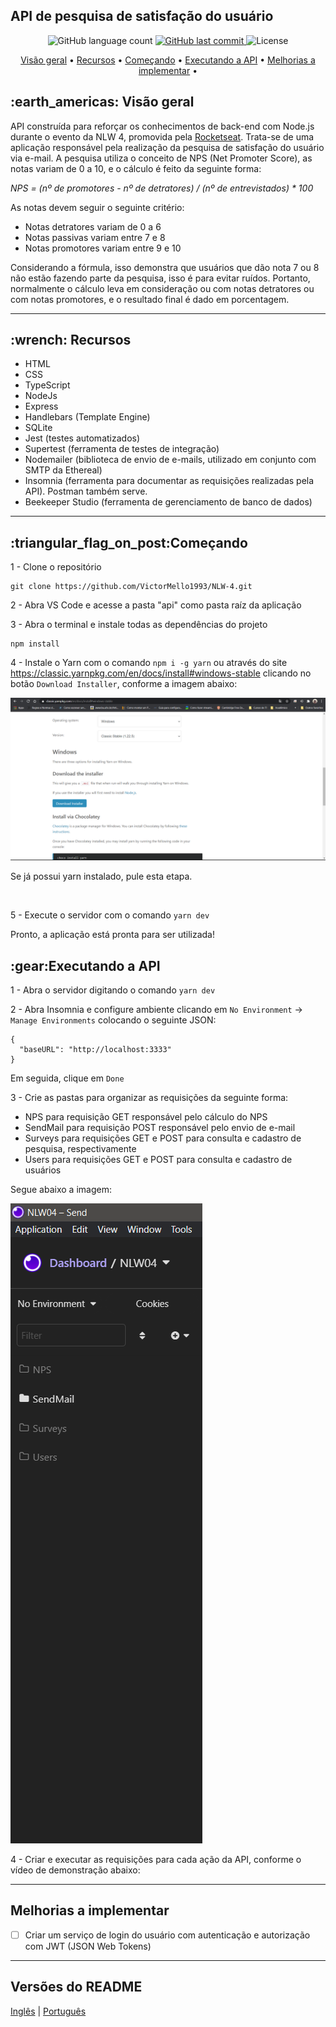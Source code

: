 <h2>API de pesquisa de satisfação do usuário </h2>

<p align="center">
  <img alt="GitHub language count" src="https://img.shields.io/github/languages/count/VictorMello1993/NLW-4?color=FF0000">
  
  <a href="https://github.com/VictorMello1993/FlappyBird/commits/master">
    <img alt="GitHub last commit" src="https://img.shields.io/github/last-commit/VictorMello1993/NLW-4?color=D3D3D3">
  </a> 
  
  <img alt="License" src="https://img.shields.io/badge/license-MIT-brightgreen">
   <a href="https://github.com/VictorMello1993/NLW-4/stargazers"></a>
</p>


<p align="center">
  <a href="#earth_americas-visão-geral">Visão geral</a> •
  <a href="#wrench-recursos">Recursos</a> •
  <a href="#triangular_flag_on_postcomeçando">Começando</a> •  
  <a href="#triangular_flag_on_postexecutando-a-api">Executando a API</a> •  
  <a href="#melhorias-a-implementar">Melhorias a implementar</a> •  
</p>

<h2>:earth_americas: Visão geral</h2>
<p>API construída para reforçar os conhecimentos de back-end com Node.js durante o evento da NLW 4, promovida pela <a href="https://rocketseat.com.br/">Rocketseat</a>. Trata-se 
de uma aplicação responsável pela realização da pesquisa de satisfação do usuário via e-mail. A pesquisa utiliza o conceito de NPS (Net Promoter Score), as notas variam de 0 a 10, e o cálculo é feito da seguinte forma:
  
  <i>NPS = (nº de promotores - nº de detratores) / (nº de entrevistados) * 100</i>
  
  As notas devem seguir o seguinte critério:
  <ul>
    <li>Notas detratores variam de 0 a 6</li>
    <li>Notas passivas variam entre 7 e 8</li>
    <li>Notas promotores variam entre 9 e 10</li>
 </ul>
 
 Considerando a fórmula, isso demonstra que usuários que dão nota 7 ou 8 não estão fazendo parte da pesquisa, isso é para evitar ruídos. Portanto, normalmente o cálculo leva em consideração ou com notas detratores ou com notas promotores, e o resultado final é dado em porcentagem.
 
 ---
 
 <h2>:wrench: Recursos</h2>
<ul>
  <li>HTML</li>
  <li>CSS</li>
  <li>TypeScript</li>
  <li>NodeJs</li>
  <li>Express</li>
  <li>Handlebars (Template Engine)</li>
  <li>SQLite</li>  
  <li>Jest (testes automatizados)</li>
  <li>Supertest (ferramenta de testes de integração)</li>
  <li>Nodemailer (biblioteca de envio de e-mails, utilizado em conjunto com SMTP da Ethereal)</li>
  <li>Insomnia (ferramenta para documentar as requisições realizadas pela API). Postman também serve.</li>
  <li>Beekeeper Studio (ferramenta de gerenciamento de banco de dados)</li>
</ul>

---

<h2>:triangular_flag_on_post:Começando</h2>


1 - Clone o repositório
```
git clone https://github.com/VictorMello1993/NLW-4.git
```
2 - Abra VS Code e acesse a pasta "api" como pasta raíz da aplicação

3 - Abra o terminal e instale todas as dependências do projeto
```
npm install
```
4 - Instale o Yarn com o comando ```npm i -g yarn``` ou através do site https://classic.yarnpkg.com/en/docs/install#windows-stable clicando no botão ```Download Installer```, conforme a imagem abaixo:

<img alt="Imagem instalação da Yarn" src="./api/YarnInstall.png"/>

Se já possui yarn instalado, pule esta etapa.

<br/>

5 - Execute o servidor com o comando ```yarn dev```

Pronto, a aplicação está pronta para ser utilizada!


<h2>:gear:Executando a API</h2>

1 - Abra o servidor digitando o comando ```yarn dev```

2 - Abra Insomnia e configure ambiente clicando em ```No Environment``` -> ```Manage Environments``` colocando o seguinte JSON:

```
{
  "baseURL": "http://localhost:3333"
}
```

Em seguida, clique em ```Done```

3 - Crie as pastas para organizar as requisições da seguinte forma:

<ul>
  <li>NPS para requisição GET responsável pelo cálculo do NPS</li>
  <li>SendMail para requisição POST responsável pelo envio de e-mail</li>
  <li>Surveys para requisições GET e POST para consulta e cadastro de pesquisa, respectivamente</li>
  <li>Users para requisições GET e POST para consulta e cadastro de usuários</li>
</ul>

Segue abaixo a imagem:

<img src="./api/Insomnia.png" alt="Demonstração insomnia"/>

4 - Criar e executar as requisições para cada ação da API, conforme o vídeo de demonstração abaixo:
  
---

##  Melhorias a implementar
- [ ] Criar um serviço de login do usuário com autenticação e autorização com JWT (JSON Web Tokens)

---
## Versões do README
<a href="/README-ENUS.md">Inglês</a> | <a href="/README.md">Português</a>
